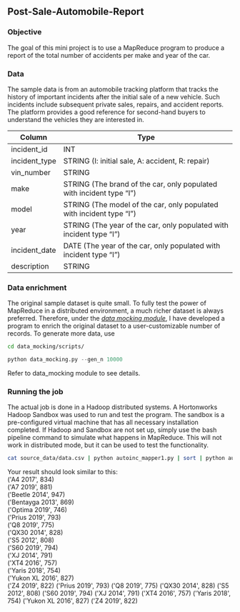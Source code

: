 ## Post-Sale-Automobile-Report

### Objective
The goal of this mini project is to use a MapReduce program to produce a report of the total number of accidents per make and year of the car.

### Data
The sample data is from an automobile tracking platform that tracks the history of important incidents after the initial sale of a new vehicle. Such incidents include subsequent private sales, repairs, and accident reports. The platform provides a good reference for second-hand buyers to understand the vehicles they are interested in.

| Column | Type |
| --- | --- |
| incident_id | INT |
| incident_type | STRING (I: initial sale, A: accident, R: repair) |
| vin_number | STRING |
| make | STRING (The brand of the car, only populated with incident type “I”) |
| model | STRING (The model of the car, only populated with incident type “I”) |
| year | STRING (The year of the car, only populated with incident type “I”) |
| incident_date | DATE (The year of the car, only populated with incident type “I”) |
| description | STRING |

### Data enrichment
The original sample dataset is quite small. To fully test the power of MapReduce in a distributed environment, a much richer dataset is always preferred. Therefore, under the [_data mocking module_](./data_mocking/), I have developed a program to enrich the original dataset to a user-customizable number of records.
To generate more data, use
```bash
cd data_mocking/scripts/
```
```python
python data_mocking.py --gen_n 10000
```
Refer to data_mocking module to see details.

### Running the job
The actual job is done in a Hadoop distributed systems. A Hortonworks Hadoop Sandbox was used to run and test the program. The sandbox is a pre-configured virtual machine that has all necessary installation completed. 
If Hadoop and Sandbox are not set up, simply use the bash pipeline command to simulate what happens in MapReduce. This will not work in distributed mode, but it can be used to test the functionality.

```bash
cat source_data/data.csv | python autoinc_mapper1.py | sort | python autoinc_reducer1.py | python autoinc_mapper2.py | sort | python autoinc_reducer2.py
```

Your result should look similar to this:
<br>('A4 2017', 834)
<br>('A7 2019', 881)
<br>('Beetle 2014', 947)
<br>('Bentayga 2013', 869)
<br>('Optima 2019', 746)
<br>('Prius 2019', 793)
<br>('Q8 2019', 775)
<br>('QX30 2014', 828)
<br>('S5 2012', 808)
<br>('S60 2019', 794)
<br>('XJ 2014', 791)
<br>('XT4 2016', 757)
<br>('Yaris 2018', 754)
<br>('Yukon XL 2016', 827)
<br>('Z4 2019', 822)
('Prius 2019', 793)
('Q8 2019', 775)
('QX30 2014', 828)
('S5 2012', 808)
('S60 2019', 794)
('XJ 2014', 791)
('XT4 2016', 757)
('Yaris 2018', 754)
('Yukon XL 2016', 827)
('Z4 2019', 822)

